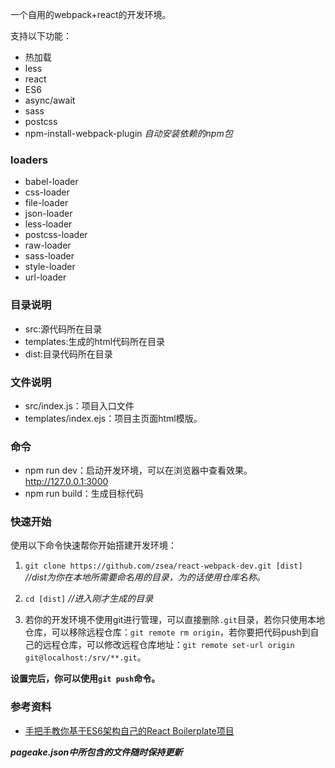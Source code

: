 一个自用的webpack+react的开发环境。

支持以下功能：

* 热加载
* less
* react
* ES6
* async/await
* sass
* postcss
* npm-install-webpack-plugin *自动安装依赖的npm包*

### loaders

*  babel-loader
*  css-loader
*  file-loader
*   json-loader
*   less-loader
*   postcss-loader
*   raw-loader
*   sass-loader
*   style-loader
*   url-loader

### 目录说明

* src:源代码所在目录
* templates:生成的html代码所在目录
* dist:目录代码所在目录

### 文件说明

* src/index.js：项目入口文件
* templates/index.ejs：项目主页面html模版。

### 命令

* npm run dev：启动开发环境，可以在浏览器中查看效果。<http://127.0.0.1:3000>
* npm run build：生成目标代码

### 快速开始

使用以下命令快速帮你开始搭建开发环境：

1. `git clone https://github.com/zsea/react-webpack-dev.git [dist]`    *//dist为你在本地所需要命名用的目录，为的话使用仓库名称。*

2. `cd [dist]`  *//进入刚才生成的目录*

3. 若你的开发环境不使用git进行管理，可以直接删除`.git`目录，若你只使用本地仓库，可以移除远程仓库：`git remote rm origin`，若你要把代码push到自己的远程仓库，可以修改远程仓库地址：`git remote set-url origin git@localhost:/srv/**.git`。

**设置完后，你可以使用`git push`命令。**

### 参考资料

* [手把手教你基于ES6架构自己的React Boilerplate项目](https://segmentfault.com/a/1190000005037309)

***pageake.json中所包含的文件随时保持更新***

